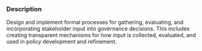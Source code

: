 ### Description

Design and implement formal processes for gathering, evaluating, and incorporating stakeholder input into governance decisions. This includes creating transparent mechanisms for how input is collected, evaluated, and used in policy development and refinement.
